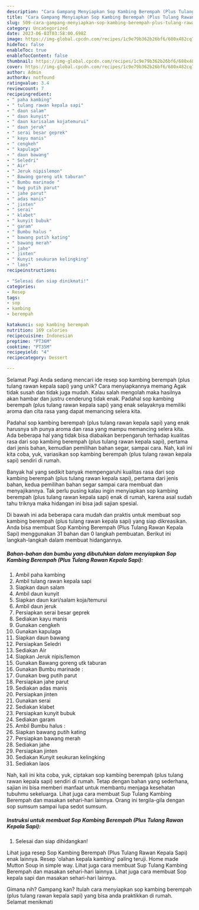 ```yaml
---
description: "Cara Gampang Menyiapkan Sop Kambing Berempah (Plus Tulang Rawan Kepala Sapi) yang Lezat Sekali"
title: "Cara Gampang Menyiapkan Sop Kambing Berempah (Plus Tulang Rawan Kepala Sapi) yang Lezat Sekali"
slug: 509-cara-gampang-menyiapkan-sop-kambing-berempah-plus-tulang-rawan-kepala-sapi-yang-lezat-sekali
category: Uncategorized
date: 2023-06-03T03:58:00.698Z
image: https://img-global.cpcdn.com/recipes/1c9e79b362b26bf6/680x482cq70/sop-kambing-berempah-plus-tulang-rawan-kepala-sapi-foto-resep-utama.jpg
hideToc: false
enableToc: true
enableTocContent: false
thumbnail: https://img-global.cpcdn.com/recipes/1c9e79b362b26bf6/680x482cq70/sop-kambing-berempah-plus-tulang-rawan-kepala-sapi-foto-resep-utama.jpg
cover: https://img-global.cpcdn.com/recipes/1c9e79b362b26bf6/680x482cq70/sop-kambing-berempah-plus-tulang-rawan-kepala-sapi-foto-resep-utama.jpg
author: Admin
authorAv: notfound
ratingvalue: 3.4
reviewcount: 7
recipeingredient:
- " paha kambing"
- " tulang rawan kepala sapi"
- " daun salam"
- " daun kunyit"
- " daun karisalam kojatemurui"
- " daun jeruk"
- " serai besar geprek"
- " kayu manis"
- " cengkeh"
- " kapulaga"
- " daun bawang"
- " Seledri"
- " Air"
- " Jeruk nipislemon"
- " Bawang goreng utk taburan"
- " Bumbu marinade "
- " bwg putih parut"
- " jahe parut"
- " adas manis"
- " jinten"
- " serai"
- " klabet"
- " kunyit bubuk"
- " garam"
- " Bumbu halus "
- " bawang putih kating"
- " bawang merah"
- " jahe"
- " jinten"
- " Kunyit seukuran kelingking"
- " laos"
recipeinstructions:

- "Selesai dan siap dinikmati!"
categories:
- Resep
tags:
- sop
- kambing
- berempah

katakunci: sop kambing berempah 
nutrition: 169 calories
recipecuisine: Indonesian
preptime: "PT36M"
cooktime: "PT35M"
recipeyield: "4"
recipecategory: Dessert

---
```



Selamat Pagi Anda sedang mencari ide resep sop kambing berempah (plus tulang rawan kepala sapi) yang unik? Cara menyiapkannya memang Agak tidak susah dan tidak juga mudah. Kalau salah mengolah maka hasilnya akan hambar dan justru cenderung tidak enak. Padahal sop kambing berempah (plus tulang rawan kepala sapi) yang enak selayaknya memiliki aroma dan cita rasa yang dapat memancing selera kita.


Padahal sop kambing berempah (plus tulang rawan kepala sapi) yang enak harusnya sih punya aroma dan rasa yang mampu memancing selera kita. Ada beberapa hal yang tidak bisa diabaikan berpengaruh terhadap kualitas rasa dari sop kambing berempah (plus tulang rawan kepala sapi), pertama dari jenis bahan, kemudian pemilihan bahan segar, sampai cara. Nah, kali ini kita coba, yuk, variasikan sop kambing berempah (plus tulang rawan kepala sapi) sendiri di rumah.

Banyak hal yang sedikit banyak mempengaruhi kualitas rasa dari sop kambing berempah (plus tulang rawan kepala sapi), pertama dari jenis bahan, kedua pemilihan bahan segar sampai cara membuat dan menyajikannya. Tak perlu pusing kalau ingin menyiapkan sop kambing berempah (plus tulang rawan kepala sapi) enak di rumah, karena asal sudah tahu triknya maka hidangan ini bisa jadi sajian spesial.


Di bawah ini ada beberapa cara mudah dan praktis untuk membuat sop kambing berempah (plus tulang rawan kepala sapi) yang siap dikreasikan. Anda bisa membuat Sop Kambing Berempah (Plus Tulang Rawan Kepala Sapi) menggunakan 31 bahan dan 0 langkah pembuatan. Berikut ini langkah-langkah dalam membuat hidangannya.

<!--inarticleads1-->

##### Bahan-bahan dan bumbu yang dibutuhkan dalam menyiapkan Sop Kambing Berempah (Plus Tulang Rawan Kepala Sapi):

1. Ambil  paha kambing
1. Ambil  tulang rawan kepala sapi
1. Siapkan  daun salam
1. Ambil  daun kunyit
1. Siapkan  daun kari/salam koja/temurui
1. Ambil  daun jeruk
1. Persiapkan  serai besar geprek
1. Sediakan  kayu manis
1. Gunakan  cengkeh
1. Gunakan  kapulaga
1. Siapkan  daun bawang
1. Persiapkan  Seledri
1. Sediakan  Air
1. Siapkan  Jeruk nipis/lemon
1. Gunakan  Bawang goreng utk taburan
1. Gunakan  Bumbu marinade :
1. Gunakan  bwg putih parut
1. Persiapkan  jahe parut
1. Sediakan  adas manis
1. Persiapkan  jinten
1. Gunakan  serai
1. Sediakan  klabet
1. Persiapkan  kunyit bubuk
1. Sediakan  garam
1. Ambil  Bumbu halus :
1. Siapkan  bawang putih kating
1. Persiapkan  bawang merah
1. Sediakan  jahe
1. Persiapkan  jinten
1. Sediakan  Kunyit seukuran kelingking
1. Sediakan  laos


Nah, kali ini kita coba, yuk, ciptakan sop kambing berempah (plus tulang rawan kepala sapi) sendiri di rumah. Tetap dengan bahan yang sederhana, sajian ini bisa memberi manfaat untuk membantu menjaga kesehatan tubuhmu sekeluarga. Lihat juga cara membuat Sup Tulang Kambing Berempah dan masakan sehari-hari lainnya. Orang ini tergila-gila dengan sop sumsum sampai lupa sedot sumsum. 

<!--inarticleads2-->

##### Instruksi untuk membuat Sop Kambing Berempah (Plus Tulang Rawan Kepala Sapi):


1. Selesai dan siap dihidangkan!

Lihat juga resep Sop Kambing Berempah (Plus Tulang Rawan Kepala Sapi) enak lainnya. Resep &#39;olahan kepala kambing&#39; paling teruji. Home made Mutton Soup in simple way. Lihat juga cara membuat Sup Tulang Kambing Berempah dan masakan sehari-hari lainnya. Lihat juga cara membuat Sop kepala sapi dan masakan sehari-hari lainnya. 

Gimana nih? Gampang kan? Itulah cara menyiapkan sop kambing berempah (plus tulang rawan kepala sapi) yang bisa anda praktikkan di rumah. Selamat menikmati
